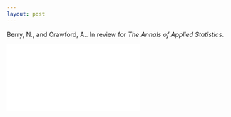 ```yaml
---
layout: post
---
```


Berry, N., and Crawford, A.. In review for *The Annals of Applied Statistics*.

<object data="{{ site.baseurl }}/Crawford_CV.pdf" width="750px" height="750px">
    <embed src="{{ site.baseurl }}/Crawford_CV.pdf">
    </embed>
</object>
